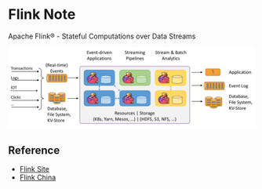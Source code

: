# Flink Note

Apache Flink® - Stateful Computations over Data Streams

![Apache Flink®](assets/images/flink-home-graphic.png)

## Reference

- [Flink Site](https://flink.apache.org/)
- [Flink China](http://flink-china.org/)